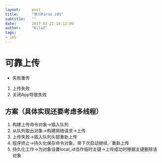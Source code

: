 ```yaml
---
layout:     post
title:      "学习Parse iOS"
subtitle:   ""
date:       2017-03-21 14:12:00
author:     "Kila2"
tags:
- iOS
---
```

# 可靠上传

* 失败重传
1. 上传失败
2. 关闭App导致失败

## 方案（具体实现还要考虑多线程）
1. 构建上传命令对象->插入队列
2. 从队列取出对象->构建网络请求->上传
3. 上传失败->插入队列头部重新上传
4. 程序终止->持久化保存命令对象，带下次启动继续／重新上传
5. 持久化工作->为对象设置local_id当作临时主键->上传成功时根据主键删除该对象
